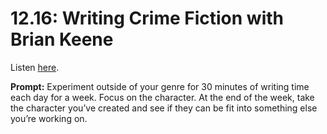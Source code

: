 # 12.16: Writing Crime Fiction with Brian Keene 

Listen [here](http://www.writingexcuses.com/2017/04/16/12-16-writing-crime-fiction-with-brian-keene/). 

**Prompt:** Experiment outside of your genre for 30 minutes of writing time each day for a week. Focus on the character. At the end of the week, take the character you’ve created and see if they can be fit into something else you’re working on.